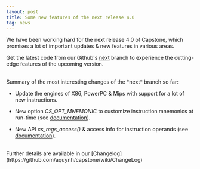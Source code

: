 ```yaml
---
layout: post
title: Some new features of the next release 4.0
tag: news
---
```


We have been working hard for the next release 4.0 of Capstone, which promises a lot of important updates & new features in various areas.

Get the latest code from our Github's [next](https://github.com/aquynh/capstone/tree/next) branch to experience the cutting-edge features of the upcoming version.

<br>
Summary of the most interesting changes of the *next* branch so far:

- Update the engines of X86, PowerPC & Mips with support for a lot of new instructions.

- New option *CS_OPT_MNEMONIC* to customize instruction mnemonics at run-time (see [documentation](http://capstone-engine.org/mnemonic.html)).

- New API *cs_regs_access()* & access info for instruction operands (see [documentation](http://capstone-engine.org/op_access.html)).


<br>
Further details are available in our [Changelog](https://github.com/aquynh/capstone/wiki/ChangeLog)

